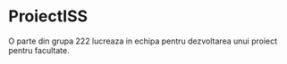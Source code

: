 # ProiectISS
O parte din grupa 222 lucreaza in echipa pentru dezvoltarea unui proiect pentru facultate.
